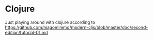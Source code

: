 # Clojure
Just playing around with clojure according to https://github.com/magomimmo/modern-cljs/blob/master/doc/second-edition/tutorial-01.md
